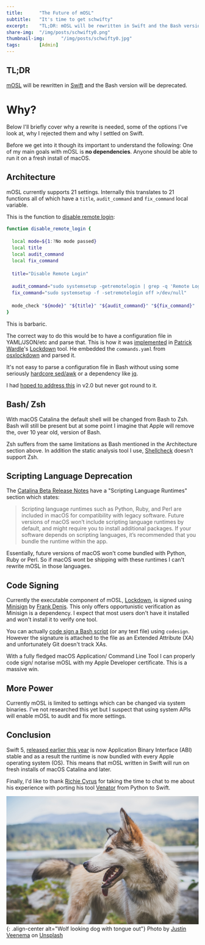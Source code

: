 ```yaml
---
title:		"The Future of mOSL"
subtitle:	"It's time to get schwifty"
excerpt:	"TL;DR: mOSL will be rewritten in Swift and the Bash version will be deprecated."
share-img:	"/img/posts/schwifty0.png"
thumbnail-img:		"/img/posts/schwifty0.jpg"
tags:		[Admin]
---
```


## TL;DR

[mOSL](https://github.com/0xmachos/mOSL) will be rewritten in [Swift](https://developer.apple.com/swift/) and the Bash version will be deprecated.

# Why?

Below I'll briefly cover why a rewrite is needed, some of the options I've look at, why I rejected them and why I settled on Swift. 

Before we get into it though its important to understand the following: One of my main goals with mOSL is **no dependencies**. Anyone should be able to run it on a fresh install of macOS.

## Architecture

mOSL currently supports 21 settings. Internally this translates to 21 functions all of which have a `title`, `audit_command` and `fix_command` local variable.

This is the function to [disable remote login](https://github.com/0xmachos/mOSL/blob/acb2971c0f1e36fb347c8e40545889995ab59920/Lockdown#L608-L621): 

```bash
function disable_remote_login {

  local mode=${1:?No mode passed}
  local title
  local audit_command
  local fix_command
  
  title="Disable Remote Login"

  audit_command="sudo systemsetup -getremotelogin | grep -q 'Remote Login: Off'"
  fix_command="sudo systemsetup -f -setremotelogin off >/dev/null"

  mode_check "${mode}" "${title}" "${audit_command}" "${fix_command}"
}
```

This is barbaric.

The correct way to do this would be to have a configuration file in YAML/JSON/etc and parse that. This is how it was [implemented](https://bitbucket.org/objective-see/lockdown/src/master/Lockdown/3rd-Party/SummitRoute/commands.yaml) in [Patrick Wardle](https://twitter.com/patrickwardle)'s [Lockdown](https://objective-see.com/products/lockdown.html) tool. He embedded the `commands.yaml` from [osxlockdown](https://github.com/SummitRoute/osxlockdown) and parsed it.

It's not easy to parse a configuration file in Bash without using some seriously [hardcore sed/awk](https://gist.github.com/briantjacobs/7753bf850ca5e39be409) or a dependency like [jq](https://stedolan.github.io/jq/).

I had [hoped to address this](https://github.com/0xmachos/mOSL/issues/9) in v2.0 but never got round to it.

## Bash/ Zsh

With macOS Catalina the default shell will be changed from Bash to Zsh. Bash will still be present but at some point I imagine that Apple will remove the, over 10 year old, version of Bash.

Zsh suffers from the same limitations as Bash mentioned in the Architecture section above. In addition the static analysis tool I use, [Shellcheck](https://www.shellcheck.net) doesn't support Zsh. 

## Scripting Language Deprecation

The [Catalina Beta Release Notes](https://developer.apple.com/documentation/macos_release_notes/macos_catalina_10_15_beta_8_release_notes) have a "Scripting Language Runtimes" section which states:

> Scripting language runtimes such as Python, Ruby, and Perl are included in macOS for compatibility with legacy software. Future versions of macOS won’t include scripting language runtimes by default, and might require you to install additional packages. If your software depends on scripting languages, it’s recommended that you bundle the runtime within the app. 

Essentially, future versions of macOS won't come bundled with Python, Ruby or Perl. So if macOS wont be shipping with these runtimes I can't rewrite mOSL in those languages.

## Code Signing

Currently the executable component of mOSL, [Lockdown](), is signed using [Minisign](https://jedisct1.github.io/minisign/) by [Frank Denis](https://twitter.com/jedisct1). This only offers opportunistic verification as Minisign is a dependency. I expect that most users don't have it installed and won't install it to verify one tool.

You can actually [code sign a Bash script](https://carlashley.com/2018/09/23/code-signing-scripts-for-pppc-whitelisting/) (or any text file) using `codesign`. However the signature is attached to the file as an Extended Attribute (XA) and unfortunately Git doesn't track XAs.

With a fully fledged macOS Application/ Command Line Tool I can properly code sign/ notarise mOSL with my Apple Developer certificate. This is a massive win. 

## More Power

Currently mOSL is limited to settings which can be changed via system binaries. I've not researched this yet but I suspect that using system APIs will enable mOSL to audit and fix more settings.

## Conclusion

Swift 5, [released earlier this year](https://swift.org/blog/swift-5-released/) is now Application Binary Interface (ABI) stable and as a result the runtime is now bundled with every Apple operating system (OS). This means that mOSL written in Swift will run on fresh installs of macOS Catalina and later.

Finally, I'd like to thank [Richie Cyrus](https://twitter.com/rrcyrus) for taking the time to chat to me about his experience with porting his tool [Venator](https://github.com/richiercyrus/Venator) from Python to Swift. 

![center-aligned-image](/img/dogs/dog1.jpg){: .align-center alt="Wolf looking dog with tongue out"}
Photo by <a href="https://unsplash.com/@justinveenema">Justin Veenema</a> on <a href="https://unsplash.com/photos/brown-and-white-siberian-husky-standing-near-river-UlmPSBvHTY0">Unsplash</a>
  
